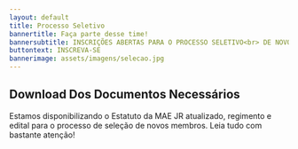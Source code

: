 ```yaml
---
layout: default
title: Processo Seletivo
bannertitle: Faça parte desse time!
bannersubtitle: INSCRIÇÕES ABERTAS PARA O PROCESSO SELETIVO<br> DE NOVOS MEMBROS
buttontext: INSCREVA-SE
bannerimage: assets/imagens/selecao.jpg
---
```

<section class="bloco" id="Download Dos Documentos Necessários"><h2>Download Dos Documentos Necessários</h2><p>Estamos disponibilizando o Estatuto da MAE JR atualizado, regimento e edital para o processo de seleção de novos membros. Leia tudo com bastante atenção!</p> </section>

<section class="bloco"><a class="url-pdf" href="http://google.com"><i class="fas fa-file-pdf"></i></a><a class="url-pdf" href="http://google.com"><i class="fas fa-file-pdf"></i></a><a class="url-pdf" href="http://google.com"><i class="fas fa-file-pdf"></i></a></section>